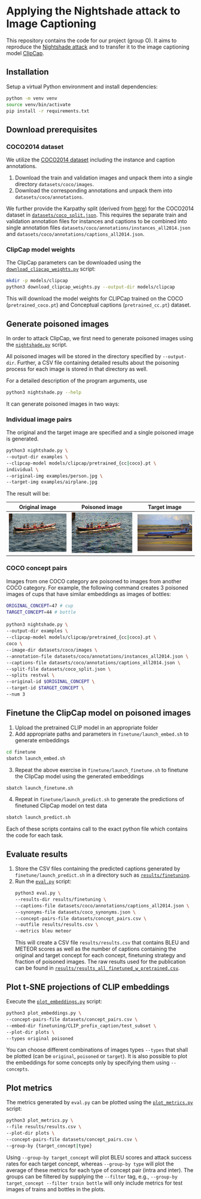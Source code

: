 # Applying the Nightshade attack to Image Captioning

This repository contains the code for our project (group O).
It aims to reproduce the [Nightshade attack](https://people.cs.uchicago.edu/~ravenben/publications/pdf/nightshade-oakland24.pdf) and to transfer it to the image captioning model [ClipCap](https://arxiv.org/pdf/2111.09734). 

## Installation

Setup a virtual Python environment and install dependencies:
```bash
python -m venv venv
source venv/bin/activate
pip install -r requirements.txt
```

## Download prerequisites

### COCO2014 dataset
We utilize the [COCO2014 dataset](https://cocodataset.org/#download) including the instance and caption annotations. 
1. Download the train and validation images and unpack them into a single directory `datasets/coco/images`.
2. Download the corresponding annotations and unpack them into `datasets/coco/annotations`.

We further provide the Karpathy split (derived from [here](https://www.kaggle.com/datasets/shtvkumar/karpathy-splits)) 
for the COCO2014 dataset in [`datasets/coco_split.json`](datasets/coco_split.json). 
This requires the separate train and validation annotation files for instances and captions to be combined into single 
annotation files `datasets/coco/annotations/instances_all2014.json` and `datasets/coco/annotations/captions_all2014.json`.

### ClipCap model weights
The ClipCap parameters can be downloaded using the [`download_clipcap_weights.py`](download_clipcap_weights.py) script:

```bash
mkdir -p models/clipcap
python3 download_clipcap_weights.py --output-dir models/clipcap
```

This will download the model weights for CLIPCap trained on the COCO (`pretrained_coco.pt`) and
Conceptual captions (`pretrained_cc.pt`) dataset.

## Generate poisoned images
In order to attack ClipCap, we first need to generate poisoned images using the [`nightshade.py`](nightshade.py) script.

All poisoned images will be stored in the directory specified by `--output-dir`. Further, a CSV
file containing detailed results about the poisoning process for each image is stored in that directory as well.

For a detailed description of the program arguments, use
```bash
python3 nightshade.py --help
```

It can generate poisoned images in two ways:

### Individual image pairs
The original and the target image are specified and a single poisoned image is generated.
```bash
python3 nightshade.py \
--output-dir examples \
--clipcap-model models/clipcap/pretrained_{cc|coco}.pt \
individual \
--original-img examples/person.jpg \
--target-img examples/airplane.jpg 
```

The result will be:

| Original image | Poisoned image | Target image |
| --- | --- | --- |
| ![original](examples/person.jpg) | ![poisoned](examples/person_poisoned.png) | ![target](examples/airplane.jpg) |


### COCO concept pairs
Images from one COCO category are poisoned to images from another COCO category. For example,
the following command creates 3 poisoned images of cups that have similar embeddings as images of bottles:
```bash
ORIGINAL_CONCEPT=47 # cup
TARGET_CONCEPT=44 # bottle

python3 nightshade.py \
--output-dir examples \
--clipcap-model models/clipcap/pretrained_{cc|coco}.pt \
coco \
--image-dir datasets/coco/images \
--annotation-file datasets/coco/annotations/instances_all2014.json \
--captions-file datasets/coco/annotations/captions_all2014.json \
--split-file datasets/coco_split.json \
--splits restval \
--original-id $ORIGINAL_CONCEPT \
--target-id $TARGET_CONCEPT \
--num 3
```

## Finetune the ClipCap model on poisoned images
1. Upload the pretrained CLIP model in an appropriate folder
2. Add appropriate paths and parameters in `finetune/launch_embed.sh` to generate embeddings
```bash
cd finetune
sbatch launch_embed.sh
```
3. Repeat the above exercise in `finetune/launch_finetune.sh` to finetune the ClipCap model using the generated embeddings
```bash
sbatch launch_finetune.sh
```  
4. Repeat in `finetune/launch_predict.sh` to generate the predictions of finetuned ClipCap model on test data
```bash
sbatch launch_predict.sh
```  
Each of these scripts contains call to the exact python file which contains the code for each task.

## Evaluate results
1. Store the CSV files containing the predicted captions generated by `finetune/launch_predict.sh` in a directory such as [`results/finetuning`](results/finetuning).
2. Run the [`eval.py`](eval.py) script:
   ```bash
   python3 eval.py \
   --results-dir results/finetuning \
   --captions-file datasets/coco/annotations/captions_all2014.json \
   --synonyms-file datasets/coco_synonyms.json \
   --concept-pairs-file datasets/concept_pairs.csv \
   --outfile results/results.csv \
   --metrics bleu meteor
   ```
   This will create a CSV file `results/results.csv` that contains BLEU and METEOR scores as well as the number of 
   captions containing the original and target concept for each concept, finetuning 
   strategy and fraction of poisoned images. The raw results used for the publication can be found in
   [`results/results_all_finetuned_w_pretrained.csv`](results/results_all_finetuned_w_pretrained.csv).

## Plot t-SNE projections of CLIP embeddings
Execute the [`plot_embeddings.py`](plot_embeddings.py) script:
```bash
python3 plot_embeddings.py \
--concept-pairs-file datasets/concept_pairs.csv \
--embed-dir finetuning/CLIP_prefix_caption/test_subset \
--plot-dir plots \
--types original poisoned
```

You can choose different combinations of images types `--types` that shall be plotted (can be `original`, `poisoned` or 
`target`). It is also possible to plot the embeddings for some concepts only by specifying them using `--concepts`.

## Plot metrics
The metrics generated by `eval.py` can be plotted using the [`plot_metrics.py`](plot_metrics.py) script:
```bash
python3 plot_metrics.py \
--file results/results.csv \
--plot-dir plots \
--concept-pairs-file datasets/concept_pairs.csv \
--group-by {target_concept|type}
```

Using `--group-by target_concept` will plot BLEU scores and attack success rates for each target concept, whereas 
`--group-by type` will plot the average of these metrics for each type of concept pair (intra and inter). The groups
can be filtered by supplying the `--filter` tag, e.g., `--group-by target_concept --filter train bottle` will only
include metrics for test images of trains and bottles in the plots.